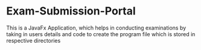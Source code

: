 # Exam-Submission-Portal
This is a JavaFx Application, which helps in conducting examinations by taking in users details and code to create the program file which is stored in respective directories 
